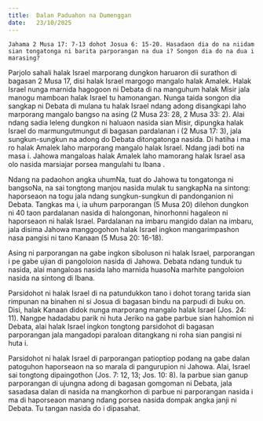 ```yaml
---
title:  Dalan Paduahon na Dumenggan
date:   23/10/2025
---
```


`Jahama 2 Musa 17: 7-13 dohot Josua 6: 15-20. Hasadaon dia do na niidam sian tongatonga ni barita parporangan na dua i? Songon dia do na dua i marasing?`

Parjolo sahali halak Israel marporang dungkon haruaron dii surathon di bagasan 2 Musa 17, disi halak Israel margogo mangalo halak Amalek. Halak Israel nunga marnida hagogoon ni Debata di na manguhum halak Misir jala manogu mamboan halak Israel tu hamonangan. Nunga taida songon dia sangkap ni Debata di mulana tu halak Israel ndang adong disangkapi laho marporang mangalo bangso na asing (2 Musa 23: 28, 2 Musa 33: 2). Alai ndang sadia leleng dungkon ni haluaon nasida sian Misir, dipungka halak Israel do marmungutmungut di bagasan pardalanan i (2 Musa 17: 3), jala sungkun-sungkun na adong do Debata ditongatonga nasida. Di hatiha i ma ro halak Amalek laho marporang mangalo halak Israel. Ndang jadi boti na masa i. Jahowa mangaloas halak Amalek laho mamorang halak Israel asa olo nasida marsiajar porsea mangulahi tu Ibana .

Ndang na padaohon angka uhumNa, tuat do Jahowa tu tongatonga ni bangsoNa, na sai tongtong manjou nasida mulak tu sangkapNa na sintong: haporseaon na togu jala ndang sungkun-sungkun di pandonganion ni Debata. Tangkas ma i, ia uhum parporangan (5 Musa 20) dilehon dungkon ni 40 taon pardalanan nasida di halongonan, hinorhonni hagaleon ni haporseaon ni halak Israel. Pardalanan na imbaru mangido dalan na imbaru, jala disima Jahowa manggogohon halak Israel ingkon mangarimpashon nasa pangisi ni tano Kanaan  (5 Musa 20: 16-18).

Asing ni parporangan na gabe ingkon siboluson ni halak Israel, parporangan i pe gabe ujian di pangoloion nasida di Jahowa. Debata ndang tunduk tu nasida, alai mangaloas nasida laho marnida huasoNa marhite pangoloion nasida na sintong di Ibana.

Parsidohot ni halak Israel di na patundukkon tano i dohot torang tarida sian rimpunan na binahen ni si Josua di bagasan bindu na parpudi di buku on. Disi, halak Kanaan didok nunga marporang mangalo halak Israel (Jos. 24: 11). Nangpe hadadabu parik ni huta Jeriko na gabe parbue sian hahomion ni Debata, alai halak Israel ingkon tongtong parsidohot di bagasan parporangan jala mangadopi paraloan ditangkang ni roha sian pangisi ni huta i.

Parsidohot ni halak Israel di parporangan patioptiop podang na gabe dalan patoguhon haporseaon na so marala di pangurupion ni Jahowa. Alai, Israel sai tongtong dipaingothon (Jos. 7: 12, 13; Jos. 10: 8). Ia parbue sian ganup parporangan di ujungna adong di bagasan gomgoman ni Debata, jala sasadasa dalan di nasida na mangkorhon di parbue ni parporangan nasida i ma di haporseaon manang ndang porsea nasida dompak angka janji ni Debata. Tu tangan nasida do i dipasahat.